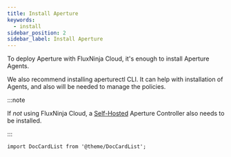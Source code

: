 ```yaml
---
title: Install Aperture
keywords:
  - install
sidebar_position: 2
sidebar_label: Install Aperture
---
```


To deploy Aperture with FluxNinja Cloud, it's enough to install Aperture Agents.

We also recommend installing aperturectl CLI. It can help with installation of
Agents, and also will be needed to manage the policies.

:::note

If _not_ using FluxNinja Cloud, a [Self-Hosted][Self-Hosting] Aperture
Controller also needs to be installed.

:::

[Self-Hosting]: /self-hosting/self-hosting.md

```mdx-code-block
import DocCardList from '@theme/DocCardList';
```

<DocCardList />
